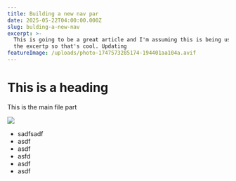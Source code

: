 ```yaml
---
title: Building a new nav par
date: 2025-05-22T04:00:00.000Z
slug: bulding-a-new-nav
excerpt: >-
  This is going to be a great article and I'm assuming this is being used for
  the excertp so that's cool. Updating
featureImage: /uploads/photo-1747573285174-194401aa104a.avif
---
```


# This is a heading

This is the main file part

![](/uploads/1934823-e1540532501723.jpg)

* sadfsadf
* asdf
* asdf
* asfd
* asdf
* asdf
